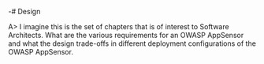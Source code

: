 -# Design

A> I imagine this is the set of chapters that is of interest to Software Architects. What are the various requirements for an OWASP AppSensor and what the design trade-offs in different deployment configurations of the OWASP AppSensor.